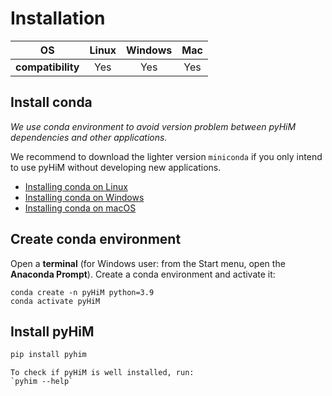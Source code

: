 # Installation

|OS|Linux|Windows|Mac|
|:-:|:-:|:-:|:-:|
|**compatibility**|Yes|Yes|Yes| 

## Install conda

*We use conda environment to avoid version problem between pyHiM dependencies and other applications.*

We recommend to download the lighter version `miniconda` if you only intend to use pyHiM without developing new applications.

- [Installing conda on Linux](https://conda.io/projects/conda/en/latest/user-guide/install/linux.html)
- [Installing conda on Windows](https://conda.io/projects/conda/en/latest/user-guide/install/windows.html)
- [Installing conda on macOS](https://docs.conda.io/projects/conda/en/latest/user-guide/install/macos.html)

## Create conda environment

Open a **terminal** (for Windows user: from the Start menu, open the **Anaconda Prompt**). Create a conda environment and activate it:
```
conda create -n pyHiM python=3.9
conda activate pyHiM
```

## Install pyHiM

```bash
pip install pyhim
```

```{note}
To check if pyHiM is well installed, run:
`pyhim --help`
```



